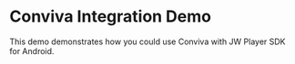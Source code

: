 # Conviva Integration Demo

This demo demonstrates how you could use Conviva with JW Player SDK for Android.
